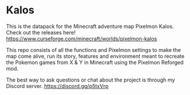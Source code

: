 # Kalos
This is the datapack for the Minecraft adventure map Pixelmon Kalos. Check out the releases here!
https://www.curseforge.com/minecraft/worlds/pixelmon-kalos

This repo consists of all the functions and Pixelmon settings to make the map come alive, run its story, features and environment meant to recreate the Pokemon games from X & Y in Minecraft using the Pixelmon Reforged mod.

The best way to ask questions or chat about the project is through my Discord server. https://discord.gg/p5txVrp
